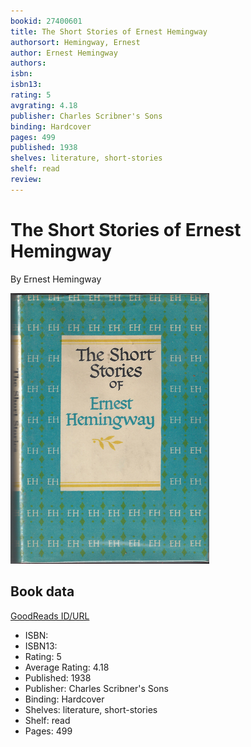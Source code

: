 ```yaml
---
bookid: 27400601
title: The Short Stories of Ernest Hemingway
authorsort: Hemingway, Ernest
author: Ernest Hemingway
authors: 
isbn: 
isbn13: 
rating: 5
avgrating: 4.18
publisher: Charles Scribner's Sons
binding: Hardcover
pages: 499
published: 1938
shelves: literature, short-stories
shelf: read
review: 
---
```


# The Short Stories of Ernest Hemingway

By Ernest Hemingway

![](../../assets/bookcovers/1446311614l/27400601._SX318_.jpg)

## Book data

[GoodReads ID/URL](https://www.goodreads.com/book/show/27400601)

- ISBN: 
- ISBN13: 
- Rating: 5
- Average Rating: 4.18
- Published: 1938
- Publisher: Charles Scribner's Sons
- Binding: Hardcover
- Shelves: literature, short-stories
- Shelf: read
- Pages: 499

